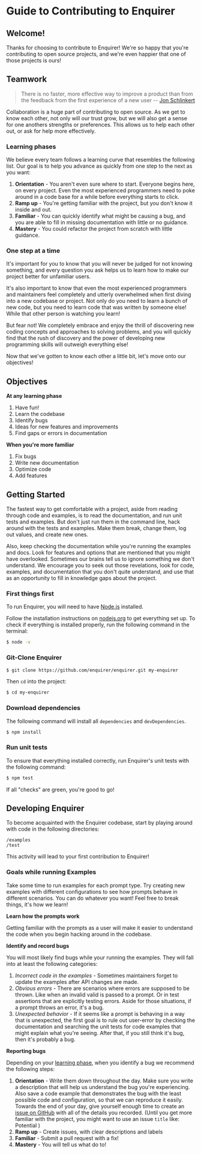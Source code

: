 # Guide to Contributing to Enquirer

## Welcome!

Thanks for choosing to contribute to Enquirer! We're so happy that you're contributing to open source projects, and we're even happier that one of those projects is ours!

## Teamwork

> There is no faster, more effective way to improve a product than from the feedback from the first experience of a new user -- [Jon Schlinkert](https://twitter.com/jonschlinkert/status/1115315646110343168)

Collaboration is a huge part of contributing to open source. As we get to know each other, not only will our trust grow, but we will also get a sense for one anothers strengths or preferences. This allows us to help each other out, or ask for help more effectively. 

### Learning phases

We believe every team follows a learning curve that resembles the following list. Our goal is to help you advance as quickly from one step to the next as you want:

1. **Orientation** - You aren't even sure where to start. Everyone begins here, on every project. Even the most experienced programmers need to poke around in a code base for a while before everything starts to click.  
1. **Ramp up** - You're getting familiar with the project, but you don't know it inside and out. 
1. **Familiar** - You can quickly identify what might be causing a bug, and you are able to fill in missing documentation with little or no guidance. 
1. **Mastery** - You could refactor the project from scratch with little guidance.

### One step at a time

It's important for you to know that you will never be judged for not knowing something, and every question you ask helps us to learn how to make our project better for unfamiliar users.

It's also important to know that even the most experienced programmers and maintainers feel completely and utterly overwhelmed when first diving into a new codebase or project. Not only do you need to learn a bunch of new code, but you need to learn code that was written by someone else! While that other person is watching you learn! 

But fear not! We completely embrace and enjoy the thrill of discovering new coding concepts and approaches to solving problems, and you will quickly find that the rush of discovery and the power of developing new programming skills will outweigh everything else!

Now that we've gotten to know each other a little bit, let's move onto our objectives!

## Objectives

**At any learning phase**

1. Have fun!
1. Learn the codebase
1. Identify bugs
1. Ideas for new features and improvements
1. Find gaps or errors in documentation


**When you're more familiar**

1. Fix bugs
1. Write new documentation
1. Optimize code
1. Add features


## Getting Started

The fastest way to get comfortable with a project, aside from reading through code and examples, is to read the documentation, and run unit tests and examples. But don't just run them in the command line, hack around with the tests and examples. Make them break, change them, log out values, and create new ones.

Also, keep checking the documentation while you're running the examples and docs. Look for features and options that are mentioned that you might have overlooked. Sometimes our brains tell us to ignore something we don't understand. We encourage you to seek out those revelations, look for code, examples, and documentation that you don't quite understand, and use that as an opportunity to fill in knowledge gaps about the project.

### First things first

To run Enquirer, you will need to have [Node.js](https://nodejs.org/en/) installed. 

Follow the installation instructions on [nodejs.org](https://nodejs.org/en/) to get everything set up. To check if everything is installed properly, run the following command in the terminal:

```sh
$ node -v
```

### Git-Clone Enquirer

```sh
$ git clone https://github.com/enquirer/enquirer.git my-enquirer
```

Then `cd` into the project:

```sh
$ cd my-enquirer
```

### Download dependencies

The following command will install all `dependencies` and `devDependencies`.

```sh
$ npm install
```

### Run unit tests

To ensure that everything installed correctly, run Enquirer's unit tests with the following command:

```sh
$ npm test
```

If all "checks" are green, you're good to go!


## Developing Enquirer

To become acquainted with the Enquirer codebase, start by playing around with code in the following directories:

```
/examples
/test
```

This activity will lead to your first contribution to Enquirer!

### Goals while running Examples

Take some time to run examples for each prompt type. Try creating new examples with different configurations to see how prompts behave in different scenarios. You can do whatever you want! Feel free to break things, it's how we learn!

**Learn how the prompts work**

Getting familiar with the prompts as a user will make it easier to understand the code when you begin hacking around in the codebase.

**Identify and record bugs**

You will most likely find bugs while your running the examples. They will fall into at least the following categories:

1. _Incorrect code in the examples_ - Sometimes maintainers forget to update the examples after API changes are made. 
1. _Obvious errors_ - There are scenarios where errors are supposed to be thrown. Like when an invalid valid is passed to a prompt. Or in test assertions that are explicitly testing errors. Aside for those situations, if a prompt throws an error, it's a bug.
1. _Unexpected behavior_ - If it seems like a prompt is behaving in a way that is unexpected, the first goal is to rule out user-error by checking the documentation and searching the unit tests for code examples that might explain what you're seeing. After that, if you still think it's bug, then it's probably a bug. 

**Reporting bugs**

Depending on your [learning phase](#learning-phases), when you identify a bug we recommend the following steps:

1. **Orientation** - Write them down throughout the day. Make sure you write a description that will help us understand the bug you're experiencing. Also save a code example that demonstrates the bug with the least possible code and configuration, so that we can reproduce it easily. Towards the end of your day, give yourself enough time to create an [issue on GitHub](https://github.com/enquirer/enquirer/issues) with all of the details you recorded. (Until you get more familiar with the project, you might want to use an issue `title` like: Potential )
1. **Ramp up** - Create issues, with clear descriptions and labels
1. **Familiar** - Submit a pull request with a fix!
1. **Mastery** - You will tell us what do to!
